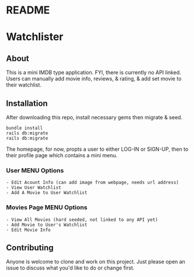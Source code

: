 # README
# Watchlister

## About 
This is a mini IMDB type application. FYI, there is currently no API linked. Users can manually add movie info, reviews, & rating, & add set movie to their watchlist.

## Installation
After downloading this repo, install necessary gems then migrate & seed.
```
bundle install 
rails db:migrate
rails db:migrate
```

The homepage, for now, propts a user to either LOG-IN or SIGN-UP, then to their profile page which contains a mini menu.

### User MENU Options
    - Edit Acount Info (can add image from webpage, needs url address)
    - View User Watchlist
    - Add A Movie to User Watchlist

### Movies Page MENU Options
    - View All Movies (hard seeded, not linked to any API yet)
    - Add Movie to User's Watchlist
    - Edit Movie Info 


## Contributing
Anyone is welcome to clone and work on this project. Just please open an issue to discuss what you'd like to do or change first. 

